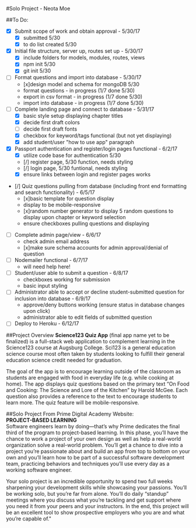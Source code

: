 #Solo Project - Neota Moe

##To Do:  


* [x] Submit scope of work and obtain approval - 5/30/17
	- [x] submitted 5/30
	- [x] to do list created 5/30
* [x] Initial file structure, server up, routes set up - 5/30/17
	- [x] include folders for models, modules, routes, views
	- [x] npm init 5/30
	- [x] git init 5/30
* [ ] Format questions and import into database - 5/30/17 
	- [x]design model and schema for mongoDB 5/30
	- format questions - in progress (1/7 done 5/30)
	- export in csv format - in progress (1/7 done 5/30)
	- import into database -  in progress (1/7 done 5/30)
* [ ] Complete landing page and connect to database - 5/31/17 
	- [x] basic style setup displaying chapter titles
	- [x] decide first draft colors
	- [ ] decide first draft fonts
	- [x] checkbox for keyword/tags functional (but not yet displaying) 
	- [x] add student/user "how to use app" paragraph
* [x] Passport authentication and register/login pages functional - 6/2/17 
	- [x] utilize code base for authentication 5/30
	- [/] register page, 5/30 function, needs styling
	- [/] login page, 5/30 funtional, needs styling
	- [x] ensure links between login and register pages works
* [/] Quiz questions pulling from database (including front end formatting and search functionality) - 6/5/17 
	- [x]basic template for question display
	- display to be mobile-responsive
	- [x]random number generator to display 5 random questions to display upon chapter or keyword selection
	- ensure checkboxes pulling questions and displaying
* [ ] Complete admin page/view - 6/6/17   
	- check admin email address
	- [x]make sure schema accounts for admin approval/denial of question
* [ ] Nodemailer functional - 6/7/17
	- will need help here!
* [ ] Student/user able to submit a question - 6/8/17  
	- checkboxes working for submission
	- basic input styling
* [ ] Administrator able to accept or decline student-submitted question for inclusion into database - 6/9/17    
	- approve/deny buttons working (ensure status in database changes upon click)
	- administrator able to edit fields of submitted question
* [ ] Deploy to Heroku - 6/12/17

##Project Overview
**Science123 Quiz App** (final app name yet to be finalized) is a full-stack web application to complement learning in the Science123 course at Augsburg College.  Sci123 is a general education science course most often taken by students looking to fulfill their general education science credit needed for graduation.  

The goal of the app is to encourage learning outside of the classroom as students are engaged with food in everyday life (e.g. while cooking at home).  The app displays quiz questions based on the primary text “On Food and Cooking: The Science and Lore of the Kitchen” by Harold McGee.  Each question also provides a reference to the text to encourage students to learn more.  The quiz feature will be mobile-responsive.

##Solo Project
From Prime Digital Academy Website:   
**PROJECT-BASED LEARNING**   
Software engineers learn by doing—that’s why Prime dedicates the final third of the program to project-based learning. In this phase, you’ll have the chance to work a project of your own design as well as help a real-world organization solve a real-world problem. You’ll get a chance to dive into a project you’re passionate about and build an app from top to bottom on your own and you’ll learn how to be part of a successful software development team, practicing behaviors and techniques you’ll use every day as a working software engineer.    

Your solo project is an incredible opportunity to spend two full weeks sharpening your development skills while showcasing your passions. You’ll be working solo, but you’re far from alone. You’ll do daily “standup” meetings where you discuss what you’re tackling and get support where you need it from your peers and your instructors. In the end, this project will be an excellent tool to show prospective employers who you are and what you’re capable of."


